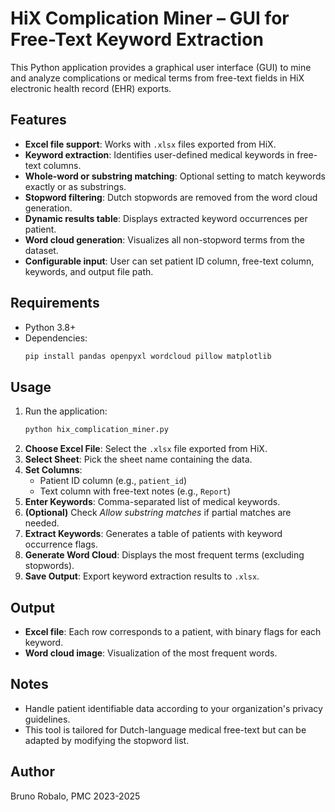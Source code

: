 # HiX Complication Miner – GUI for Free-Text Keyword Extraction

This Python application provides a graphical user interface (GUI) to mine and analyze complications or medical terms from free-text fields in HiX electronic health record (EHR) exports.

## Features
- **Excel file support**: Works with `.xlsx` files exported from HiX.
- **Keyword extraction**: Identifies user-defined medical keywords in free-text columns.
- **Whole-word or substring matching**: Optional setting to match keywords exactly or as substrings.
- **Stopword filtering**: Dutch stopwords are removed from the word cloud generation.
- **Dynamic results table**: Displays extracted keyword occurrences per patient.
- **Word cloud generation**: Visualizes all non-stopword terms from the dataset.
- **Configurable input**: User can set patient ID column, free-text column, keywords, and output file path.

## Requirements
- Python 3.8+
- Dependencies:
  ```bash
  pip install pandas openpyxl wordcloud pillow matplotlib
  ```

## Usage
1. Run the application:
   ```bash
   python hix_complication_miner.py
   ```
2. **Choose Excel File**: Select the `.xlsx` file exported from HiX.
3. **Select Sheet**: Pick the sheet name containing the data.
4. **Set Columns**:
   - Patient ID column (e.g., `patient_id`)
   - Text column with free-text notes (e.g., `Report`)
5. **Enter Keywords**: Comma-separated list of medical keywords.
6. **(Optional)** Check *Allow substring matches* if partial matches are needed.
7. **Extract Keywords**: Generates a table of patients with keyword occurrence flags.
8. **Generate Word Cloud**: Displays the most frequent terms (excluding stopwords).
9. **Save Output**: Export keyword extraction results to `.xlsx`.

## Output
- **Excel file**: Each row corresponds to a patient, with binary flags for each keyword.
- **Word cloud image**: Visualization of the most frequent words.

## Notes
- Handle patient identifiable data according to your organization's privacy guidelines.
- This tool is tailored for Dutch-language medical free-text but can be adapted by modifying the stopword list.

## Author
Bruno Robalo, PMC 2023-2025
